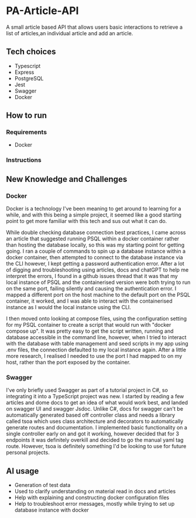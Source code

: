 # PA-Article-API
A small article based API that allows users basic interactions to retrieve a list of articles,an individual article and add an article.

## Tech choices
- Typescript
- Express
- PostgreSQL
- Jest
- Swagger
- Docker

## How to run
### Requirements
- Docker


### Instructions

## New Knowledge and Challenges
### Docker
Docker is a technology I've been meaning to get around to learning for a while, and with this being a simple project, it seemed like a good starting point to get more familiar with this tech and sus out what it can do.

While double checking database connection best practices, I came across an article that suggested running PSQL within a docker container rather than hosting the database locally, so this was my starting point for getting going. I ran a couple of commands to spin up a database instance within a docker container, then attempted to connect to the database instance via the CLI however, I kept getting a password authentication error. After a lot of digging and troubleshooting using articles, docs and chatGPT to help me interpret the errors, I found in a github issues thread that it was that my local instance of PSQL and the containerised version were both trying to run on the same port, failing silently and causing the authentication error. I mapped a different port on the host machine to the default port on the PSQL container, it worked, and I was able to interact with the containerised instance as I would the local instance using the CLI.

I then moved onto looking at compose files, using the configuration setting for my PSQL container to create a script that would run with "docker compose up". It was pretty easy to get the script written, running and database accessible in the command line, however, when I tried to interact with the database with table management and seed scripts in my app using .env files, the connection defaulted to my local instance again. After a little more research, I realised I needed to use the port I had mapped to on my host, rather than the port exposed by the container.

### Swagger
I've only briefly used Swagger as part of a tutorial project in C#, so integrating it into a TypeScript project was new. I started by reading a few articles and dome docs to get an idea of what would work best, and landed on swagger UI and swagger Jsdoc. Unlike C#, docs for swagger can't be automatically generated based off controller class and needs a library called tsoa which uses class architecture and decorators to automatically generate routes and documentation. I implemented basic functionality on a single controller early on and got it working, however decided that for 3 endpoints it was definitely overkill and decided to go the manual yaml tag route. However, tsoa is definitely something I'd be looking to use for future personal projects.


## AI usage
- Generation of test data
- Used to clarify understanding on material read in docs and articles
- Help with explaining and constructing docker configuration files
- Help to troubleshoot error messages, mostly while trying to set up database instance with docker
